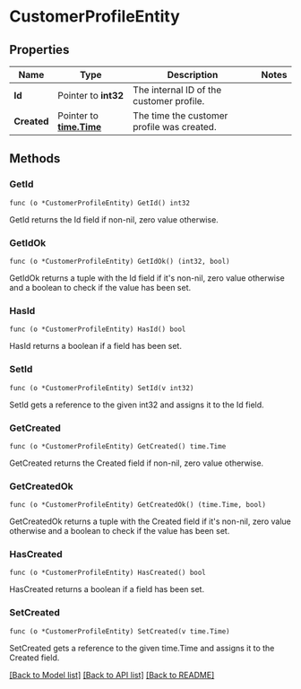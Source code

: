 # CustomerProfileEntity

## Properties

Name | Type | Description | Notes
------------ | ------------- | ------------- | -------------
**Id** | Pointer to **int32** | The internal ID of the customer profile. | 
**Created** | Pointer to [**time.Time**](time.Time.md) | The time the customer profile was created. | 

## Methods

### GetId

`func (o *CustomerProfileEntity) GetId() int32`

GetId returns the Id field if non-nil, zero value otherwise.

### GetIdOk

`func (o *CustomerProfileEntity) GetIdOk() (int32, bool)`

GetIdOk returns a tuple with the Id field if it's non-nil, zero value otherwise
and a boolean to check if the value has been set.

### HasId

`func (o *CustomerProfileEntity) HasId() bool`

HasId returns a boolean if a field has been set.

### SetId

`func (o *CustomerProfileEntity) SetId(v int32)`

SetId gets a reference to the given int32 and assigns it to the Id field.

### GetCreated

`func (o *CustomerProfileEntity) GetCreated() time.Time`

GetCreated returns the Created field if non-nil, zero value otherwise.

### GetCreatedOk

`func (o *CustomerProfileEntity) GetCreatedOk() (time.Time, bool)`

GetCreatedOk returns a tuple with the Created field if it's non-nil, zero value otherwise
and a boolean to check if the value has been set.

### HasCreated

`func (o *CustomerProfileEntity) HasCreated() bool`

HasCreated returns a boolean if a field has been set.

### SetCreated

`func (o *CustomerProfileEntity) SetCreated(v time.Time)`

SetCreated gets a reference to the given time.Time and assigns it to the Created field.


[[Back to Model list]](../README.md#documentation-for-models) [[Back to API list]](../README.md#documentation-for-api-endpoints) [[Back to README]](../README.md)


